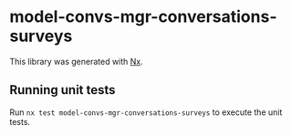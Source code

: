 # model-convs-mgr-conversations-surveys

This library was generated with [Nx](https://nx.dev).

## Running unit tests

Run `nx test model-convs-mgr-conversations-surveys` to execute the unit tests.
